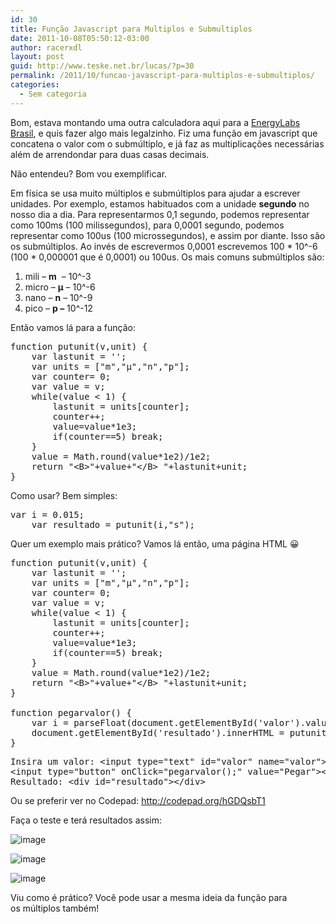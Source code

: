 ```yaml
---
id: 30
title: Função Javascript para Multiplos e Submultiplos
date: 2011-10-08T05:50:12-03:00
author: racerxdl
layout: post
guid: http://www.teske.net.br/lucas/?p=30
permalink: /2011/10/funcao-javascript-para-multiplos-e-submultiplos/
categories:
  - Sem categoria
---
```

Bom, estava montando uma outra calculadora aqui para a [EnergyLabs Brasil](http://www.energylabs.com.br), e quis fazer algo mais legalzinho. Fiz uma função em javascript que concatena o valor com o submúltiplo, e já faz as multiplicações necessárias além de arrendondar para duas casas decimais.

Não entendeu? Bom vou exemplificar.

Em física se usa muito múltiplos e submúltiplos para ajudar a escrever unidades. Por exemplo, estamos habituados com a unidade **segundo** no nosso dia a dia. Para representarmos 0,1 segundo, podemos representar como 100ms (100 milissegundos), para 0,0001 segundo, podemos representar como 100us (100 microssegundos), e assim por diante. Isso são os submúltiplos. Ao invés de escrevermos 0,0001 escrevemos 100 \* 10^-6 (100 \* 0,000001 que é 0,0001) ou 100us. Os mais comuns submúltiplos são:

  1. mili &#8211; **m**  &#8211; 10^-3
  2. micro &#8211; **µ** &#8211; 10^-6
  3. nano &#8211; **n** &#8211; 10^-9
  4. pico &#8211; **p &#8211;** 10^-12

Então vamos lá para a função:

<pre class="brush: jscript; title: ; notranslate" title="">function putunit(v,unit) {
	var lastunit = '';
	var units = ["m","µ","n","p"];
	var counter= 0;
	var value = v;
	while(value &lt; 1) {
		lastunit = units[counter];
		counter++;
		value=value*1e3;
		if(counter==5) break;
	}
	value = Math.round(value*1e2)/1e2;
	return "&lt;B&gt;"+value+"&lt;/B&gt; "+lastunit+unit;
}
</pre>

Como usar? Bem simples:

<pre class="brush: jscript; title: ; notranslate" title="">var i = 0.015;
	var resultado = putunit(i,"s");
</pre>

Quer um exemplo mais prático? Vamos lá então, uma página HTML 😀

<pre class="brush: jscript; title: ; notranslate" title="">function putunit(v,unit) {
	var lastunit = '';
	var units = ["m","µ","n","p"];
	var counter= 0;
	var value = v;
	while(value &lt; 1) {
		lastunit = units[counter];
		counter++;
		value=value*1e3;
		if(counter==5) break;
	}
	value = Math.round(value*1e2)/1e2;
	return "&lt;B&gt;"+value+"&lt;/B&gt; "+lastunit+unit;
}

function pegarvalor() {
	var i = parseFloat(document.getElementById('valor').value);
	document.getElementById('resultado').innerHTML = putunit(i,"s");
}
</pre>

<pre class="brush: xml; title: ; notranslate" title="">Insira um valor: &lt;input type="text" id="valor" name="valor"&gt;
&lt;input type="button" onClick="pegarvalor();" value="Pegar"&gt;&lt;BR&gt;
Resultado: &lt;div id="resultado"&gt;&lt;/div&gt;
</pre>

Ou se preferir ver no Codepad: <http://codepad.org/hGDQsbT1>

Faça o teste e terá resultados assim:

![image](https://media.tumblr.com/tumblr_lsrlqnEhTa1qh7srd.png) 

![image](https://media.tumblr.com/tumblr_lsrlqtkXYj1qh7srd.png) 

![image](https://media.tumblr.com/tumblr_lsrlqzB9R51qh7srd.png) 

Viu como é prático? Você pode usar a mesma ideia da função para os múltiplos também!